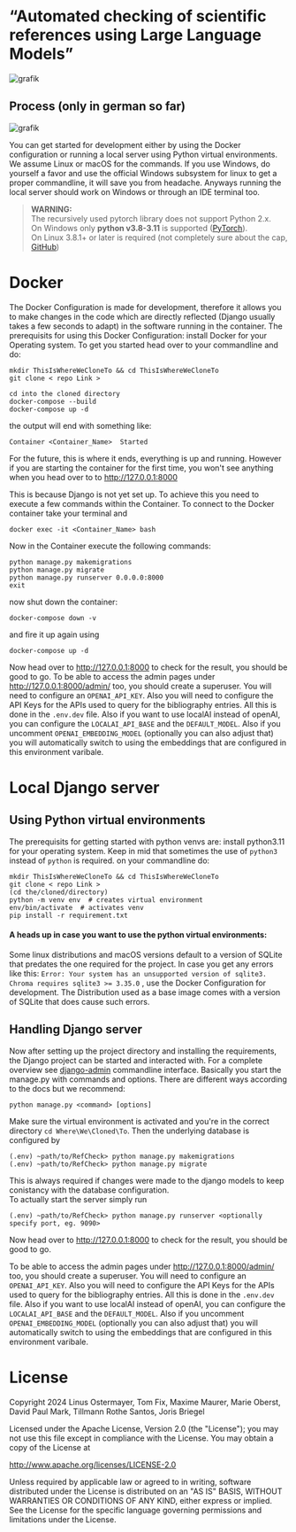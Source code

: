 # “Automated checking of scientific references using Large Language Models”

![grafik](https://github.com/TRotheSantos/refCheck/assets/124930266/ffea4dc7-f66b-44f3-8c1f-d16485f5bdf8)



## Process (only in german so far)
![grafik](https://github.com/TRotheSantos/refCheck/assets/124930266/cbb4cfb6-c33a-405f-8075-c495fb8181f9)


You can get started for development either by using the Docker configuration or running a local server using Python virtual environments. We assume Linux or macOS for the commands. If you use Windows, do yourself a favor and use the official Windows subsystem for linux to get a proper commandline, it will save you from headache. Anyways running the local server should work on Windows or through an IDE terminal too.

> **WARNING:**<br>
> The recursively used pytorch library does not support Python 2.x.<br>
> On Windows only **python v3.8-3.11** is supported ([PyTorch](https://pytorch.org/get-started/locally/#windows-python)).<br>
> On Linux 3.8.1+ or later is required (not completely sure about the cap, [GitHub](https://github.com/pytorch/pytorch#from-source)) 

# Docker

The Docker Configuration is made for development, therefore it  allows you to make changes in the code which are directly reflected (Django usually takes a few seconds to adapt) in the software running in the container. 
The prerequisits for using this Docker Configuration: install Docker for your Operating system. 
To get you started head over to your commandline and do:

```
mkdir ThisIsWhereWeCloneTo && cd ThisIsWhereWeCloneTo
git clone < repo Link >

cd into the cloned directory
docker-compose --build
docker-compose up -d
```
the output will end with something like:
                                                                                                            
    Container <Container_Name>  Started 

For the future, this is where it ends, everything is up and running. However
if you are starting the container for the first time, you won't see anything when you head over to to http://127.0.0.1:8000

This is because Django is not yet set up. To achieve this you need to execute a few commands within the Container. To connect to the Docker container take your terminal and 

    docker exec -it <Container_Name> bash

Now in the Container execute the following commands:

    python manage.py makemigrations
    python manage.py migrate
    python manage.py runserver 0.0.0.0:8000
    exit

now shut down the container:

    docker-compose down -v 

and fire it up again using

    docker-compose up -d

Now head over to http://127.0.0.1:8000 to check for the result, you should be good to go.
To be able to access the admin pages under http://127.0.0.1:8000/admin/ too, you should create a superuser.
You will need to configure an `OPENAI_API_KEY`. Also you will need to configure the API Keys for the APIs used to query for the bibliography entries. All this is done in the `.env.dev` file. Also if you want to use localAI instead of openAI, you can configure the `LOCALAI_API_BASE` and the `DEFAULT_MODEL`. Also if you uncomment `OPENAI_EMBEDDING_MODEL` (optionally you can also adjust that) you will automatically switch to using the embeddings that are configured in this environment varibale.


# Local Django server
## Using Python virtual environments
The prerequisits for getting started with python venvs are:
install python3.11 for your operating system. Keep in mid that sometimes the use of `python3` instead of `python` is required.
on your commandline do:

    mkdir ThisIsWhereWeCloneTo && cd ThisIsWhereWeCloneTo
    git clone < repo Link >
    (cd the/cloned/directory)
    python -m venv env  # creates virtual environment
    env/bin/activate  # activates venv
    pip install -r requirement.txt

#### A heads up in case you want to use the python virtual environments:
Some linux distributions and macOS versions default to a version of SQLite that predates the one required for the project. In case you get any errors like this: `Error: Your system has an unsupported version of sqlite3. Chroma requires sqlite3 >= 3.35.0` , use the Docker Configuration for development. The Distribution used as a base image comes with a version of SQLite that does cause such errors.

## Handling Django server

Now after setting up the project directory and installing the requirements, the Django project can be started and interacted with. For a complete overview see [django-admin](https://docs.djangoproject.com/en/5.0/ref/django-admin/) commandline interface.
Basically you start the manage.py with commands and options. There are different ways according to the docs but we recommend:

    python manage.py <command> [options]

Make sure the virtual environment is activated and you're in the correct directory `cd Where\We\Cloned\To`. Then the underlying database is configured by

    (.env) ~path/to/RefCheck> python manage.py makemigrations
    (.env) ~path/to/RefCheck> python manage.py migrate
This is always required if changes were made to the django models to keep conistancy with the database configuration.<br>
To actually start the server simply run

    (.env) ~path/to/RefCheck> python manage.py runserver <optionally specify port, eg. 9090>
Now head over to http://127.0.0.1:8000 to check for the result, you should be good to go.

To be able to access the admin pages under http://127.0.0.1:8000/admin/ too, you should create a superuser.
You will need to configure an `OPENAI_API_KEY`. Also you will need to configure the API Keys for the APIs used to query for the bibliography entries. All this is done in the `.env.dev` file. Also if you want to use localAI instead of openAI, you can configure the `LOCALAI_API_BASE` and the `DEFAULT_MODEL`. Also if you uncomment `OPENAI_EMBEDDING_MODEL` (optionally you can also adjust that) you will automatically switch to using the embeddings that are configured in this environment varibale.


# License
 Copyright 2024 Linus Ostermayer, Tom Fix, Maxime Maurer, Marie Oberst, David Paul Mark, Tillmann Rothe Santos, Joris Briegel
 
Licensed under the Apache License, Version 2.0 (the "License");
you may not use this file except in compliance with the License.
You may obtain a copy of the License at

   http://www.apache.org/licenses/LICENSE-2.0

Unless required by applicable law or agreed to in writing, software distributed under the License is distributed on an "AS IS" BASIS, WITHOUT WARRANTIES OR CONDITIONS OF ANY KIND, either express or implied.
 See the License for the specific language governing permissions and
limitations under the License.
